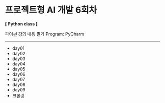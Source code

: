 # 프로젝트형 AI 개발 6회차

**[ Python class ]**

파이썬 강의 내용 필기
Program: PyCharm

---
+ day01
+ day02
+ day03
+ day04
+ day05
+ day06
+ day07
+ day08
+ day09
+ 크롤링
